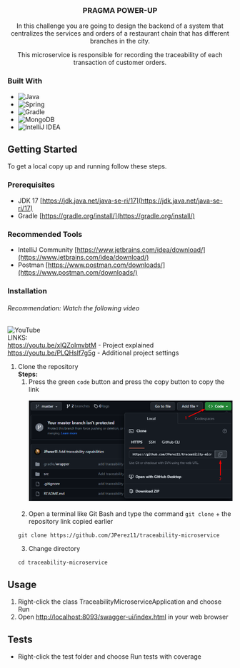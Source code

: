 <br>
<div>
<h3 style="text-align: center">PRAGMA POWER-UP</h3>
  <p style="text-align: center">
    In this challenge you are going to design the backend of a system that centralizes the services and orders of a restaurant chain that has different branches in the city.
  </p>
<p style="text-align: center">
   This microservice is responsible for recording the traceability of each transaction of customer orders.
</p>
</div>

### Built With

* ![Java](https://img.shields.io/badge/Java-ED8B00?style=for-the-badge&logo=openjdk&logoColor=white)
* ![Spring](https://img.shields.io/badge/Spring-6DB33F?style=for-the-badge&logo=spring&logoColor=white)
* ![Gradle](https://img.shields.io/badge/Gradle-02303A.svg?style=for-the-badge&logo=Gradle&logoColor=white)
* ![MongoDB](https://img.shields.io/badge/MongoDB-4EA94B?style=for-the-badge&logo=mongodb&logoColor=white)
* ![IntelliJ IDEA](https://img.shields.io/badge/IntelliJ_IDEA-000000.svg?style=for-the-badge&logo=intellij-idea&logoColor=white)


<!-- GETTING STARTED -->
## Getting Started

To get a local copy up and running follow these steps.

### Prerequisites

* JDK 17 [https://jdk.java.net/java-se-ri/17](https://jdk.java.net/java-se-ri/17)
* Gradle [https://gradle.org/install/](https://gradle.org/install/)

### Recommended Tools
* IntelliJ Community [https://www.jetbrains.com/idea/download/](https://www.jetbrains.com/idea/download/)
* Postman [https://www.postman.com/downloads/](https://www.postman.com/downloads/)

### Installation

###### Recommendation: Watch the following video ######
![YouTube](https://img.shields.io/badge/YouTube-FF0000?style=for-the-badge&logo=youtube&logoColor=white)
<br>LINKS:
<br> https://youtu.be/xIQZolmvbtM - Project explained
<br> https://youtu.be/PLQHsIf7g5g - Additional project settings

1. Clone the repository
   <br>
   <b>Steps:</b>
   <br>
   1. Press the green ``code`` button and press the copy button to copy the link
      <br><br>
      ![clone-repository-food-court.png](src/main/resources/vendor/img/clone-repository-traceability.png)
      <br><br>
   2. Open a terminal like Git Bash and type the command ``git clone`` + the repository link copied earlier
   ```shell
   git clone https://github.com/JPerez11/traceability-microservice
   ```
   3. Change directory
   ```shell
   cd traceability-microservice
   ```

<!-- USAGE -->
## Usage

1. Right-click the class TraceabilityMicroserviceApplication and choose Run
2. Open [http://localhost:8093/swagger-ui/index.html](http://localhost:8093/swagger-ui/index.html) in your web browser

<!-- ROADMAP -->
## Tests

- Right-click the test folder and choose Run tests with coverage
